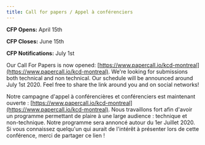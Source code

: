 ```yaml
---
title: Call for papers / Appel à conférenciers
---
```


**CFP Opens:** April 15th

**CFP Closes:** June 15th

**CFP Notifications:** July 1st

Our Call For Papers is now opened: [https://www.papercall.io/kcd-montreal](https://www.papercall.io/kcd-montreal). We're looking for submissions both technical and non technical. Our schedule will be announced around July 1st 2020. Feel free to share the link around you and on social networks!

Notre campagne d'appel à conférencières et conférenciers est maintenant ouverte : [https://www.papercall.io/kcd-montreal](https://www.papercall.io/kcd-montreal). Nous travaillons fort afin d'avoir un programme permettant de plaire à une large audience : technique et non-technique. Notre programme sera annoncé autour du 1er Juillet 2020. Si vous connaissez quelqu'un qui aurait de l'intérêt à présenter lors de cette conférence, merci de partager ce lien !
